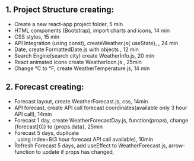 ## 1. Project Structure creating:
- Create a new react-app project folder, 5 min
- HTML components (Bootstrap), import charts and icons, 14 min
- CSS styles, 15 min
- API Integration (using const), createWeather.js{ useState},  , 24 min
- Date, create FormattedDate.js with objects , 12 min
- Search Engine(search city) create WeatherInfo.js, 20 min
- React animated icons create WeatherIcon.js , 25min
- Change °C to °F,  create WeatherTemperature.js, 14 min
## 2. Forecast creating:
- Forecast layout, create WeatherForecast.js, css, 14min
- API forecast, create API call forecast coordinates(available only 3 hour API call), 14min
- Forecast 1 day, create WeatherForecastDay.js, function(props), change {forecast[0]} to {props.data}, 25min
- Forecast 5 days,  duplicate <div>, using index+8(3 hour forecast API call available), 10min
- Refresh Forecast 5 days, add useEffect to WeatherForecast.js, arrow-function to update if props has changed, 
